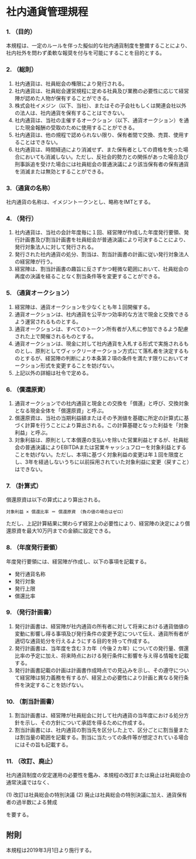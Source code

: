 # 社内通貨管理規程
### 1. （目的）
本規程は、一定のルールを伴った擬似的な社内通貨制度を整備することにより、社内社外を問わず柔軟な報奨を付与を可能にすることを目的とする。

### 2. （総則）
1. 社内通貨は、社員総会の権限により発行される。
2. 社内通貨は、社員総会運営規程に定める社員及び業務の必要性に応じて経営陣が認めた人物が保有することができる。
4. 株式会社イメジン（以下、当社）、またはその子会社もしくは関連会社以外の法人は、社内通貨を保有することはできない。
5. 社内通貨は、当社の主催するオークション（以下、通貨オークション）を通じた現金報酬の受取のために使用することができる。
6. 社内通貨は、他の規程で認められない限り、保有者間で交換、売買、使用することはできない。
7. 社内通貨は、時間経過により消滅せず、また保有者としての資格を失った場合においても消滅しない。ただし、反社会的勢力との関係があった場合及び刑事訴追を受けた場合には社員総会の普通決議により該当保有者の保有通貨を消滅または無効とすることができる。

### 3.（通貨の名称）
社内通貨の名称は、イメジントークンとし、略称をIMTとする。

### 4. （発行）
1. 社内通貨は、当社の会計年度毎に１回、経営陣が作成した年度発行要領、発行計画書及び割当計画書を社員総会が普通決議により可決することにより、発行対象法人に対して発行される。
2. 発行された社内通貨の処分、割当は、割当計画書の計画に従い発行対象法人の経営陣が行う。
3. 経営陣は、割当計画書の趣旨に反さずかつ軽微な範囲において、社員総会の再度の決議を経ることなく割当条件等を変更することができる。

### 5. （通貨オークション）
1. 経営陣は、通貨オークションを少なくとも年１回開催する。
2. 通貨オークションは、社内通貨を公平かつ効率的な方法で現金と交換できるよう運営されるものとする。
3. 通貨オークションは、すべてのトークン所有者が入札に参加できるよう配慮された上で開催されるものとする。
4. 通貨オークションは、現金に対して社内通貨を入札する形式で実施されるものとし、原則としてヴィックリーオークション方式にて落札者を決定するものとするが、経営陣の判断により本条第２項の条件を満たす限りにおいてオークション形式を変更することを妨げない。
5. 上記以外の詳細は社令で定める。

### 6. （償還原資）
1. 通貨オークションでの社内通貨と現金との交換を「償還」と呼び、交換対象となる現金全体を「償還原資」と呼ぶ。
2. 償還原資は、当社の当期利益額またはその予測値を基礎に所定の計算式に基づく計算を行うことにより算出される。この計算基礎となった利益を「対象利益」と呼ぶ。
3. 対象利益は、原則として本償還の支払いを除いた営業利益とするが、社員総会の普通決議によりEBITDAまたは営業キャッシュフローを対象利益とすることを妨げない。ただし、本項に基づく対象利益の変更は年１回を限度とし、3年を経過しないうちに以前採用されていた対象利益に変更（戻すこと）はできない。

### 7. （計算式）
償還原資は以下の算式により算出される。

```
対象利益 × 償還比率 ＝ 償還原資　（負の値の場合はゼロ）
```

ただし、上記計算結果に関わらず経営上の必要性により、経営陣の決定により償還原資を最大10万円までの金額に設定できる。

### 8. （年度発行要領）
年度発行要領には、経営陣が作成し、以下の事項を記載する。
- 発行通貨名称
- 発行対象
- 発行上限
- 償還比率

### 9. （発行計画書）
1. 発行計画書は、経営陣が社内通貨の所有者に対して将来における通貨価値の変動に影響し得る事項及び発行条件の変更予定について伝え、通貨所有者が適切な通貨処分を行えるようにする目的を持って作成する。
2. 発行計画書は、当年度を含む３カ年（今後２カ年）についての発行量、償還比率の予定に加え、将来時点における発行条件に影響を与え得る情報を記載する。
3. 発行計画書記載の計画は計画書作成時点での見込みを示し、その遵守について経営陣は努力義務を有するが、経営上の必要性により計画と異なる発行条件を決定することを妨げない。

### 10. （割当計画書）
1. 割当計画書は、経営陣が社員総会に対して社内通貨の当年度における処分方針を示し、その方針について承認を得るために作成する。
2. 割当計画書には、社内通貨の割当先を区分した上で、区分ごとに割当量または割当量の範囲を記載する。割当に当たっての条件等が想定されている場合にはその旨も記載する。

### 11. （改訂、廃止）
社内通貨制度の安定運用の必要性を鑑み、本規程の改訂または廃止は社員総会の通常決議ではなく、

(1) 改訂は社員総会の特別決議
(2) 廃止は社員総会の特別決議に加え、通貨保有者の過半数による賛成

を要する。

## 附則
本規程は2019年3月1日より施行する。